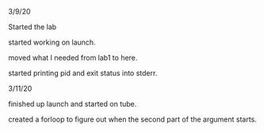3/9/20

Started the lab

started working on launch.

moved what I needed from lab1 to here.

started printing pid and exit status into stderr.

3/11/20

finished up launch and started on tube.

created a forloop to figure out when the second part of the argument starts.


